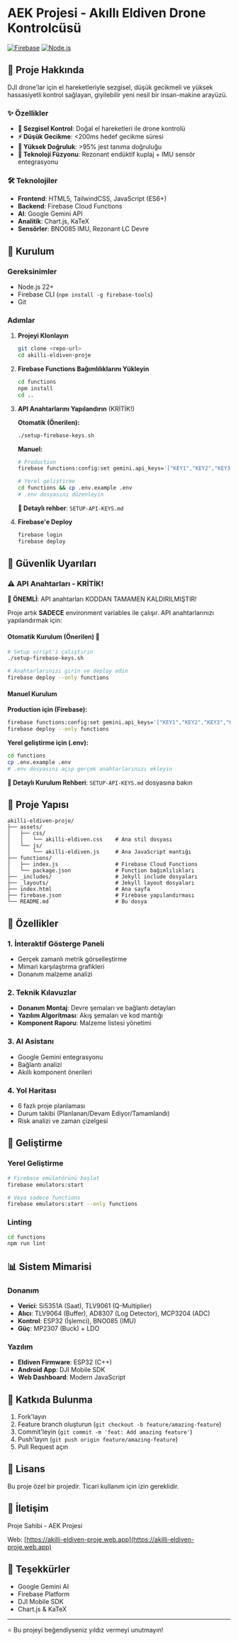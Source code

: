 # AEK Projesi - Akıllı Eldiven Drone Kontrolcüsü

[![Firebase](https://img.shields.io/badge/Firebase-FFCA28?style=flat&logo=firebase&logoColor=black)](https://firebase.google.com)
[![Node.js](https://img.shields.io/badge/Node.js-22-339933?style=flat&logo=node.js&logoColor=white)](https://nodejs.org)

## 🎯 Proje Hakkında

DJI drone'lar için el hareketleriyle sezgisel, düşük gecikmeli ve yüksek hassasiyetli kontrol sağlayan, giyilebilir yeni nesil bir insan-makine arayüzü.

### ✨ Özellikler

- **🤲 Sezgisel Kontrol**: Doğal el hareketleri ile drone kontrolü
- **⚡ Düşük Gecikme**: <200ms hedef gecikme süresi
- **🎯 Yüksek Doğruluk**: >95% jest tanıma doğruluğu
- **🔬 Teknoloji Füzyonu**: Rezonant endüktif kuplaj + IMU sensör entegrasyonu

### 🛠️ Teknolojiler

- **Frontend**: HTML5, TailwindCSS, JavaScript (ES6+)
- **Backend**: Firebase Cloud Functions
- **AI**: Google Gemini API
- **Analitik**: Chart.js, KaTeX
- **Sensörler**: BNO085 IMU, Rezonant LC Devre

## 🚀 Kurulum

### Gereksinimler

- Node.js 22+
- Firebase CLI (`npm install -g firebase-tools`)
- Git

### Adımlar

1. **Projeyi Klonlayın**
   ```bash
   git clone <repo-url>
   cd akilli-eldiven-proje
   ```

2. **Firebase Functions Bağımlılıklarını Yükleyin**
   ```bash
   cd functions
   npm install
   cd ..
   ```

3. **API Anahtarlarını Yapılandırın** (KRİTİK!)
   
   **Otomatik (Önerilen):**
   ```bash
   ./setup-firebase-keys.sh
   ```
   
   **Manuel:**
   ```bash
   # Production
   firebase functions:config:set gemini.api_keys='["KEY1","KEY2","KEY3"]'
   
   # Yerel geliştirme
   cd functions && cp .env.example .env
   # .env dosyasını düzenleyin
   ```
   
   **📖 Detaylı rehber**: `SETUP-API-KEYS.md`

4. **Firebase'e Deploy**
   ```bash
   firebase login
   firebase deploy
   ```

## 🔐 Güvenlik Uyarıları

### ⚠️ API Anahtarları - KRİTİK!

**🔴 ÖNEMLİ**: API anahtarları KODDAN TAMAMEN KALDIRILMIŞTIR!

Proje artık **SADECE** environment variables ile çalışır. API anahtarlarınızı yapılandırmak için:

#### Otomatik Kurulum (Önerilen) 🚀

```bash
# Setup script'i çalıştırın
./setup-firebase-keys.sh

# Anahtarlarınızı girin ve deploy edin
firebase deploy --only functions
```

#### Manuel Kurulum

**Production için (Firebase):**
```bash
firebase functions:config:set gemini.api_keys='["KEY1","KEY2","KEY3","KEY4","KEY5","KEY6"]'
firebase deploy --only functions
```

**Yerel geliştirme için (.env):**
```bash
cd functions
cp .env.example .env
# .env dosyasını açıp gerçek anahtarlarınızı ekleyin
```

**📖 Detaylı Kurulum Rehberi**: `SETUP-API-KEYS.md` dosyasına bakın

## 📁 Proje Yapısı

```
akilli-eldiven-proje/
├── assets/
│   ├── css/
│   │   └── akilli-eldiven.css    # Ana stil dosyası
│   └── js/
│       └── akilli-eldiven.js     # Ana JavaScript mantığı
├── functions/
│   ├── index.js                  # Firebase Cloud Functions
│   └── package.json              # Function bağımlılıkları
├── _includes/                    # Jekyll include dosyaları
├── _layouts/                     # Jekyll layout dosyaları
├── index.html                    # Ana sayfa
├── firebase.json                 # Firebase yapılandırması
└── README.md                     # Bu dosya
```

## 🎨 Özellikler

### 1. İnteraktif Gösterge Paneli
- Gerçek zamanlı metrik görselleştirme
- Mimari karşılaştırma grafikleri
- Donanım malzeme analizi

### 2. Teknik Kılavuzlar
- **Donanım Montaj**: Devre şemaları ve bağlantı detayları
- **Yazılım Algoritması**: Akış şemaları ve kod mantığı
- **Komponent Raporu**: Malzeme listesi yönetimi

### 3. AI Asistanı
- Google Gemini entegrasyonu
- Bağlantı analizi
- Akıllı komponent önerileri

### 4. Yol Haritası
- 6 fazlı proje planlaması
- Durum takibi (Planlanan/Devam Ediyor/Tamamlandı)
- Risk analizi ve zaman çizelgesi

## 🔧 Geliştirme

### Yerel Geliştirme

```bash
# Firebase emülatörünü başlat
firebase emulators:start

# Veya sadece functions
firebase emulators:start --only functions
```

### Linting

```bash
cd functions
npm run lint
```

## 📊 Sistem Mimarisi

### Donanım
- **Verici**: Si5351A (Saat), TLV9061 (Q-Multiplier)
- **Alıcı**: TLV9064 (Buffer), AD8307 (Log Detector), MCP3204 (ADC)
- **Kontrol**: ESP32 (İşlemci), BNO085 (IMU)
- **Güç**: MP2307 (Buck) + LDO

### Yazılım
- **Eldiven Firmware**: ESP32 (C++)
- **Android App**: DJI Mobile SDK
- **Web Dashboard**: Modern JavaScript

## 🤝 Katkıda Bulunma

1. Fork'layın
2. Feature branch oluşturun (`git checkout -b feature/amazing-feature`)
3. Commit'leyin (`git commit -m 'feat: Add amazing feature'`)
4. Push'layın (`git push origin feature/amazing-feature`)
5. Pull Request açın

## 📝 Lisans

Bu proje özel bir projedir. Ticari kullanım için izin gereklidir.

## 👥 İletişim

Proje Sahibi - AEK Projesi

Web: [https://akilli-eldiven-proje.web.app](https://akilli-eldiven-proje.web.app)

## 🙏 Teşekkürler

- Google Gemini AI
- Firebase Platform
- DJI Mobile SDK
- Chart.js & KaTeX

---

⭐ Bu projeyi beğendiyseniz yıldız vermeyi unutmayın!
